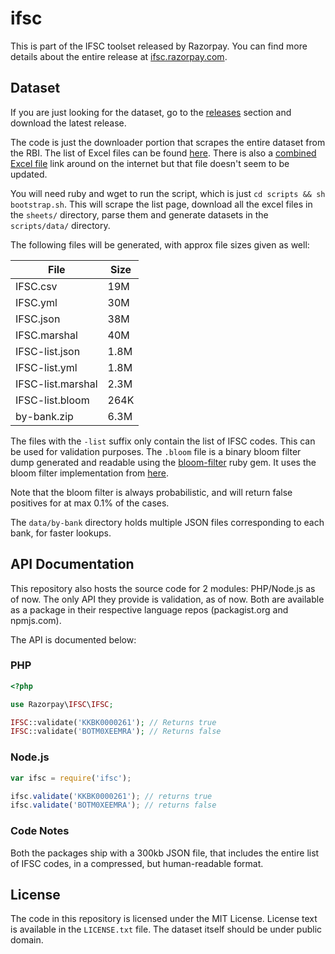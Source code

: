 # ifsc

This is part of the IFSC toolset released by Razorpay.
You can find more details about the entire release at
[ifsc.razorpay.com](https://ifsc.razorpay.com).

## Dataset

If you are just looking for the dataset, go to
the [releases][releases] section and download
the latest release.

The code is just the downloader portion that scrapes
the entire dataset from the RBI. The list of Excel
files can be found [here][rbi]. There is also a
[combined Excel file][combined] link around on the internet
but that file doesn't seem to be updated.

You will need ruby and wget to run the script, which
is just `cd scripts && sh bootstrap.sh`. This will scrape the list page,
download all the excel files in the `sheets/` directory,
parse them and generate datasets in the `scripts/data/` directory.

The following files will be generated, with approx file
sizes given as well:

|File|Size|
|----|----------|
| IFSC.csv| 19M |
| IFSC.yml| 30M |
| IFSC.json| 38M |
| IFSC.marshal| 40M |
| IFSC-list.json| 1.8M |
| IFSC-list.yml| 1.8M |
| IFSC-list.marshal| 2.3M |
| IFSC-list.bloom| 264K |
| by-bank.zip| 6.3M |

The files with the `-list` suffix only contain the list of IFSC codes.
This can be used for validation purposes. The `.bloom` file is a binary
bloom filter dump generated and readable using the [bloom-filter][bf-gem]
ruby gem. It uses the bloom filter implementation from [here][bf-c].

Note that the bloom filter is always probabilistic, and will return
false positives for at max 0.1% of the cases.

The `data/by-bank` directory holds multiple JSON files corresponding
to each bank, for faster lookups.

## API Documentation

This repository also hosts the source code for 2 modules: PHP/Node.js as of now.
The only API they provide is validation, as of now. Both are available as a
package in their respective language repos (packagist.org and npmjs.com).

The API is documented below:

### PHP

```php
<?php

use Razorpay\IFSC\IFSC;

IFSC::validate('KKBK0000261'); // Returns true
IFSC::validate('BOTM0XEEMRA'); // Returns false
```

### Node.js

```js
var ifsc = require('ifsc');

ifsc.validate('KKBK0000261'); // returns true
ifsc.validate('BOTM0XEEMRA'); // returns false
```

### Code Notes

Both the packages ship with a 300kb JSON file, that
includes the entire list of IFSC codes, in a compressed,
but human-readable format.

## License

The code in this repository is licensed under the MIT License. License
text is available in the `LICENSE.txt` file. The dataset itself
should be under public domain.

[rbi]: https://goo.gl/T9188H "goo.gl link because RBI doesn't allow you to link to their website"
[combined]: https://goo.gl/UryY8j "goo.gl link because RBI doesn't allow you to link to their website"
[bf-gem]: https://github.com/deepfryed/bloom-filter
[bf-c]: https://github.com/fragglet/c-algorithms/blob/master/src/bloom-filter.c
[releases]: https://github.com/razorpay/ifsc-downloader/releases